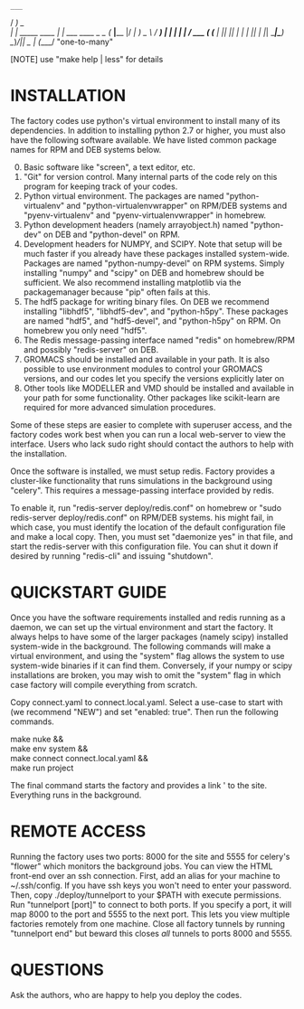     ___                                    
   / __)              _                    
 _| |__ _____  ____ _| |_ ___   ____ _   _ 
(_   __|____ |/ ___|_   _) _ \ / ___) | | |
  | |  / ___ ( (___  | || |_| | |   | |_| |
  |_|  \_____|\____)  \__)___/|_|    \__  |
                                    (____/ 
             "one-to-many"

[NOTE] use "make help | less" for details

# INSTALLATION

The factory codes use python's virtual environment to install 
many of its dependencies. In addition to installing python 2.7 
or higher, you must also have the following software available. 
We have listed common package names for RPM and DEB systems 
below.

0. Basic software like "screen", a text editor, etc.
1. "Git" for version control. Many internal parts of the code
   rely on this program for keeping track of your codes.
2. Python virtual environment. The packages are named 
   "python-virtualenv" and "python-virtualenvwrapper" 
   on RPM/DEB systems and "pyenv-virtualenv" and 
   "pyenv-virtualenvwrapper" in homebrew.
3. Python development headers (namely arrayobject.h) 
   named "python-dev" on DEB and "python-devel" on RPM.
4. Development headers for NUMPY, and SCIPY. Note that 
   setup will be much faster if you already have these 
   packages installed system-wide. Packages are named 
   "python-numpy-devel" on RPM systems. Simply installing 
   "numpy" and "scipy" on DEB and homebrew should be 
   sufficient. We also recommend installing matplotlib via
   the packagemanager because "pip" often fails at this.
5. The hdf5 package for writing binary files. On DEB we 
   recommend installing "libhdf5", "libhdf5-dev", and 
   "python-h5py". These packages are named "hdf5", and 
   "hdf5-devel", and "python-h5py" on RPM. On homebrew 
   you only need "hdf5".
6. The Redis message-passing interface named "redis" on 
   homebrew/RPM and possibly "redis-server" on DEB.
7. GROMACS should be installed and available in your path. 
   It is also possible to use environment modules to control 
   your GROMACS versions, and our codes let you specify the 
   versions explicitly later on
8. Other tools like MODELLER and VMD should be installed and 
   available in your path for some functionality. Other 
   packages like scikit-learn are required for more advanced 
   simulation procedures.

Some of these steps are easier to complete with superuser 
access, and the factory codes work best when you can run a 
local web-server to view the interface. Users who lack sudo 
right should contact the authors to help with the installation.

Once the software is installed, we must setup redis. Factory 
provides a cluster-like functionality that runs simulations in 
the background using "celery". This requires a message-passing 
interface provided by redis. 

To enable it, run "redis-server deploy/redis.conf" on homebrew 
or "sudo redis-server deploy/redis.conf" on RPM/DEB systems. 
his might fail, in which case, you must identify the location 
of the default configuration file and make a local copy. Then, 
you must set "daemonize yes" in that file, and start the 
redis-server with this configuration file. You can shut it down
if desired by running "redis-cli" and issuing "shutdown".


# QUICKSTART GUIDE

Once you have the software requirements installed and redis 
running as a daemon, we can set up the virtual environment and 
start the factory. It always helps to have some of the larger 
packages (namely scipy) installed system-wide in the background. 
The following commands will make a virtual environment, and 
using the "system" flag allows the system to use system-wide 
binaries if it can find them. Conversely, if your numpy or scipy 
installations are broken, you may wish to omit the "system" flag 
in which case factory will compile everything from scratch.

Copy connect.yaml to connect.local.yaml. Select a use-case to 
start with (we recommend "NEW") and set "enabled: true". Then 
run the following commands.

make nuke && \
make env system && \
make connect connect.local.yaml && \
make run project

The final command starts the factory and provides a link '
to the site. Everything runs in the background.

# REMOTE ACCESS

Running the factory uses two ports: 8000 for the site and 5555 
for celery's "flower" which monitors the background jobs.
You can view the HTML front-end over an ssh connection.
First, add an alias for your machine to ~/.ssh/config.
If you have ssh keys you won't need to enter your password.
Then, copy ./deploy/tunnelport to your $PATH with execute
permissions. Run "tunnelport <alias> [port]" to connect to both
ports. If you specify a port, it will map 8000 to the port and 
5555 to the next port. This lets you view multiple factories 
remotely from one machine. Close all factory tunnels by running
"tunnelport end" but beward this closes *all* tunnels to ports
8000 and 5555.

# QUESTIONS

Ask the authors, who are happy to help you deploy the codes.

